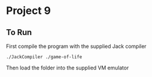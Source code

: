 # Project 9

## To Run

First compile the program with the supplied Jack compiler

```shell
./JackCompiler ./game-of-life
```

Then load the folder into the supplied VM emulator
